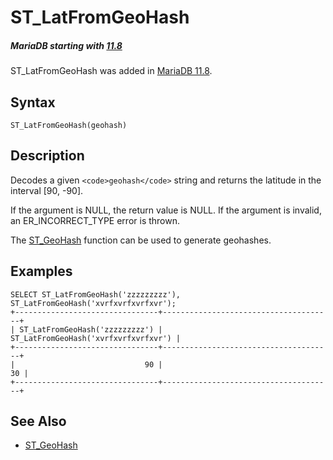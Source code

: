 
# ST_LatFromGeoHash


##### MariaDB starting with [11.8](../../../../../release-notes/mariadb-community-server/what-is-mariadb-118.md)
ST_LatFromGeoHash was added in [MariaDB 11.8](../../../../../release-notes/mariadb-community-server/what-is-mariadb-118.md).


## Syntax


```
ST_LatFromGeoHash(geohash)
```

## Description


Decodes a given `<code>geohash</code>` string and returns the latitude in the interval [90, -90].


If the argument is NULL, the return value is NULL. If the argument is invalid, an ER_INCORRECT_TYPE error is thrown.


The [ST_GeoHash](st_geohash.md) function can be used to generate geohashes.


## Examples


```
SELECT ST_LatFromGeoHash('zzzzzzzzz'), ST_LatFromGeoHash('xvrfxvrfxvrfxvr');
+--------------------------------+--------------------------------------+
| ST_LatFromGeoHash('zzzzzzzzz') | ST_LatFromGeoHash('xvrfxvrfxvrfxvr') |
+--------------------------------+--------------------------------------+
|                             90 |                                   30 |
+--------------------------------+--------------------------------------+
```

## See Also


* [ST_GeoHash](st_geohash.md)

